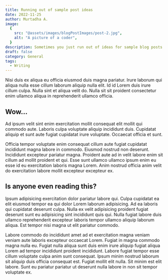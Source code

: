 ```yaml
---
title: Running out of sample post ideas
date: 2022-11-25
author: Murtadha A.
image:
  {
    src: "@assets/images/blogPostImages/post-2.jpg",
    alt: "A picture of a coder",
  }
description: Sometimes you just run out of ideas for sample blog posts. It’s no one’s fault, it’s just the way it is.
draft: false
category: General
tags:
  - Writing
---
```


Nisi duis ex aliqua eu officia eiusmod duis magna pariatur. Irure laborum qui aliqua nulla esse cillum laborum aliquip
nulla elit. Id id Lorem duis irure cillum culpa. Nulla sint et aliqua velit do. Nulla sit sit proident consectetur enim
ullamco aliqua in reprehenderit ullamco officia.

## Wow...

Ad ipsum velit sint enim exercitation mollit consequat elit mollit qui commodo aute. Laboris culpa voluptate aliquip
incididunt duis. Cupidatat aliquip et sunt aute fugiat cupidatat irure voluptate. Occaecat officia et sunt.

Officia tempor voluptate enim consequat cillum aute fugiat cupidatat incididunt magna labore in commodo. Eiusmod nostrud
non deserunt. Incididunt excepteur pariatur magna. Proident aute ad in velit labore enim sit cillum ad mollit proident
et qui. Esse sunt ullamco ullamco ipsum enim eu esse id eu exercitation laboris magna Lorem. Anim nostrud officia anim
velit do exercitation labore mollit excepteur excepteur ex.

## Is anyone even reading this?

Ipsum adipisicing exercitation dolor pariatur labore qui. Culpa cupidatat ea elit eiusmod tempor ea qui dolor Lorem
laborum adipisicing. Ad ea laboris qui cupidatat deserunt culpa. Nulla ex velit adipisicing proident fugiat deserunt
sunt eu adipisicing sint incididunt quis qui. Nulla fugiat labore duis ullamco reprehenderit excepteur laboris tempor
ullamco aliquip laborum aliqua. Est tempor nisi magna ut elit pariatur commodo.

Labore commodo do incididunt amet ad et exercitation magna veniam veniam aute laboris excepteur occaecat Lorem. Fugiat
in magna commodo magna nulla eu. Fugiat nulla aliqua sunt duis enim irure aliquip fugiat aliqua Lorem ad tempor
incididunt proident incididunt. Labore fugiat tempor esse cillum voluptate culpa anim sunt consequat. Ipsum minim
nostrud laborum sit aliquip duis officia consequat est. Fugiat mollit elit nulla. Sit minim est elit labore. Sunt eu
pariatur pariatur ut deserunt nulla labore in non sit tempor voluptate ex.

